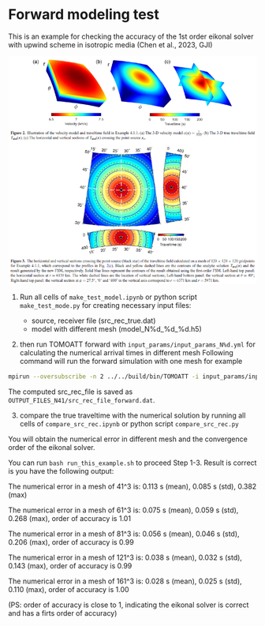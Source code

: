 # Forward modeling test 

This is an example for checking the accuracy of the 1st order eikonal solver with upwind scheme in isotropic media (Chen et al., 2023, GJI)

![](img/Chen_et_al_2023_GJI.png)

1. Run all cells of `make_test_model.ipynb` or python script `make_test_mode.py` for creating necessary input files: 
    - source, receiver file (src_rec_true.dat)
    - model with different mesh (model_N%d_%d_%d.h5)


2. then run TOMOATT forward with `input_params/input_params_N%d.yml` for calculating the numerical arrival times in different mesh
Following command will run the forward simulation with one mesh for example
``` bash
mpirun --oversubscribe -n 2 ../../build/bin/TOMOATT -i input_params/input_params_N41.yml
```
The computed src_rec_file is saved as `OUTPUT_FILES_N41/src_rec_file_forward.dat`.

3. compare the true traveltime with the numerical solution by running all cells of `compare_src_rec.ipynb` or python script `compare_src_rec.py`

You will obtain the numerical error in different mesh and the convergence order of the eikonal solver.

You can run `bash run_this_example.sh` to proceed Step 1-3. Result is correct is you have the following output:

The numerical error in a mesh of 41^3 is:  0.113 s (mean),  0.085 s (std),  0.382 (max)

The numerical error in a mesh of 61^3 is:  0.075 s (mean),  0.059 s (std),  0.268 (max), order of accuracy is  1.01

The numerical error in a mesh of 81^3 is:  0.056 s (mean),  0.046 s (std),  0.206 (max), order of accuracy is  0.99

The numerical error in a mesh of 121^3 is:  0.038 s (mean),  0.032 s (std),  0.143 (max), order of accuracy is  0.99

The numerical error in a mesh of 161^3 is:  0.028 s (mean),  0.025 s (std),  0.110 (max), order of accuracy is  1.00

(PS: order of accuracy is close to 1, indicating the eikonal solver is correct and has a firts order of accuracy)

